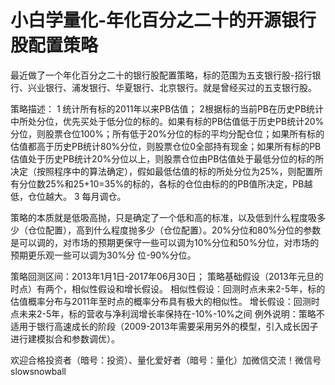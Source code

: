 # 小白学量化-年化百分之二十的开源银行股配置策略

最近做了一个年化百分之二十的银行股配置策略，标的范围为五支银行股-招行银行、兴业银行、浦发银行、华夏银行、北京银行。就是曾经买过的五支银行股。

策略描述： 
1 统计所有标的2011年以来PB估值；
2根据标的当前PB在历史PB统计中所处分位，优先买处于低分位的标的。如果有标的PB估值低于历史PB统计20%分位，则股票仓位100%；所有低于20%分位的标的平均分配仓位；如果所有标的估值都高于历史PB统计80%分位，则股票仓位0全部持有现金；如果所有标的PB估值处于历史PB统计20%分位以上，则股票仓位由PB估值处于最低分位的标的所决定（按照程序中的算法确定），假如最低估值的标的所处分位为25%，则配置所有分位数25%和25+10=35%的标的，各标的仓位由标的的PB值所决定，PB越低，仓位越大。
3 每月调仓。

策略的本质就是低吸高抛，只是确定了一个低和高的标准，以及低到什么程度吸多少（仓位配置），高到什么程度抛多少（仓位配置）。20%分位和80%分位的参数是可以调的，对市场的预期更保守一些可以调为10%分位和50%分位，对市场的预期更乐观一些可以调为30%分 位-90%分位。

策略回测区间：2013年1月1日-2017年06月30日；
策略基础假设（2013年元旦的时点）有两个，相似性假设和增长假设。
相似性假设：回测时点未来2-5年，标的估值概率分布与2011年至时点的概率分布具有极大的相似性。
增长假设：回测时点未来2-5年，标的营收与净利润增长率保持在-10%-10%之间
例外说明：策略不适用于银行高速成长的阶段（2009-2013年需要采用另外的模型，引入成长因子进行建模拟合和参数调优）。

欢迎合格投资者（暗号：投资）、量化爱好者（暗号：量化）加微信交流！微信号slowsnowball